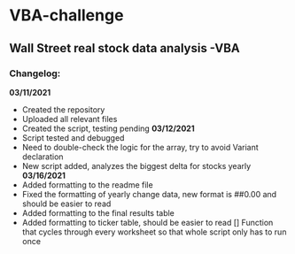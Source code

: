 # VBA-challenge
## Wall Street real stock data analysis -VBA

### Changelog:
**03/11/2021**
- Created the repository
- Uploaded all relevant files
- Created the script, testing pending
**03/12/2021**
- Script tested and debugged
- Need to double-check the logic for the array, try to avoid Variant declaration
- New script added, analyzes the biggest delta for stocks yearly
**03/16/2021**
- Added formatting to the readme file
- Fixed the formatting of yearly change data, new format is ##0.00 and should be easier to read
- Added formatting to the final results table
- Added formatting to ticker table, should be easier to read
[] Function that cycles through every worksheet so that whole script only has to run once
